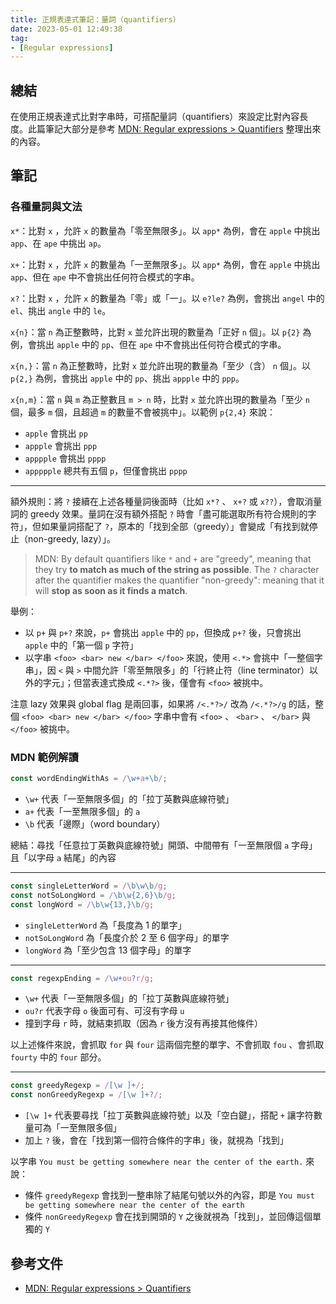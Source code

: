 ```yaml
---
title: 正規表達式筆記：量詞（quantifiers）
date: 2023-05-01 12:49:38
tag:
- [Regular expressions]
---
```


## 總結

在使用正規表達式比對字串時，可搭配量詞（quantifiers）來設定比對內容長度。此篇筆記大部分是參考 [MDN: Regular expressions > Quantifiers](https://developer.mozilla.org/en-US/docs/Web/JavaScript/Guide/Regular_expressions/Quantifiers) 整理出來的內容。

## 筆記

### 各種量詞與文法

`x*`：比對 `x` ，允許 `x` 的數量為「零至無限多」。以 `app*` 為例，會在 `apple` 中挑出 `app`、在 `ape` 中挑出 `ap`。

`x+`：比對 `x` ，允許 `x` 的數量為「一至無限多」。以 `app*` 為例，會在 `apple` 中挑出 `app`、但在 `ape` 中不會挑出任何符合模式的字串。

`x?`：比對 `x` ，允許 `x` 的數量為「零」或「一」。以 `e?le?` 為例，會挑出 `angel` 中的 `el`、挑出 `angle` 中的 `le`。

`x{n}`：當 `n` 為正整數時，比對 `x` 並允許出現的數量為「正好 `n` 個」。以 `p{2}` 為例，會挑出 `apple` 中的 `pp`、但在 `ape` 中不會挑出任何符合模式的字串。

`x{n,}`：當 `n` 為正整數時，比對 `x` 並允許出現的數量為「至少（含） `n` 個」。以 `p{2,}` 為例，會挑出 `apple` 中的 `pp`、挑出 `appple` 中的 `ppp`。

`x{n,m}`：當 `n` 與 `m` 為正整數且 `m > n` 時，比對 `x` 並允許出現的數量為「至少 `n` 個，最多 `m` 個，且超過 `m` 的數量不會被挑中」。以範例 `p{2,4}` 來說：

- `apple` 會挑出 `pp`
- `appple` 會挑出 `ppp`
- `apppple` 會挑出 `pppp`
- `appppple` 總共有五個 `p`，但僅會挑出 `pppp`

---

額外規則：將 `?` 接續在上述各種量詞後面時（比如 `x*?` 、 `x+?` 或 `x??`），會取消量詞的 greedy 效果。量詞在沒有額外搭配 `?` 時會「盡可能選取所有符合規則的字符」，但如果量詞搭配了 `?`，原本的「找到全部（greedy）」會變成「有找到就停止（non-greedy, lazy）」。

> MDN: By default quantifiers like `*` and `+` are "greedy", meaning that they try **to match as much of the string as possible**. The `?` character after the quantifier makes the quantifier "non-greedy": meaning that it will **stop as soon as it finds a match**.

舉例：

- 以 `p+` 與 `p+?` 來說，`p+` 會挑出 `apple` 中的 `pp`，但換成 `p+?` 後，只會挑出 `apple` 中的「第一個 `p` 字符」
- 以字串 `<foo> <bar> new </bar> </foo>` 來說，使用 `<.*>` 會挑中「一整個字串」，因 `<` 與 `>` 中間允許「零至無限多」的「行終止符（line terminator）以外的字元」；但當表達式換成 `<.*?>` 後，僅會有 `<foo>` 被挑中。

注意 lazy 效果與 global flag 是兩回事，如果將 `/<.*?>/` 改為 `/<.*?>/g` 的話，整個 `<foo> <bar> new </bar> </foo>` 字串中會有 `<foo>` 、 `<bar>` 、 `</bar>` 與 `</foo>` 被挑中。

### MDN 範例解讀

```ts
const wordEndingWithAs = /\w+a+\b/;
```

- `\w+` 代表「一至無限多個」的「拉丁英數與底線符號」
- `a+` 代表「一至無限多個」的 `a`
- `\b` 代表「邊際」（word boundary）

總結：尋找「任意拉丁英數與底線符號」開頭、中間帶有「一至無限個 `a` 字母」且「以字母 `a` 結尾」的內容

---

```ts
const singleLetterWord = /\b\w\b/g;
const notSoLongWord = /\b\w{2,6}\b/g;
const longWord = /\b\w{13,}\b/g;
```

- `singleLetterWord` 為「長度為 1 的單字」
- `notSoLongWord` 為「長度介於 2 至 6 個字母」的單字
- `longWord` 為「至少包含 13 個字母」的單字

---

```ts
const regexpEnding = /\w+ou?r/g;
```

- `\w+` 代表「一至無限多個」的「拉丁英數與底線符號」
- `ou?r` 代表字母 `o` 後面可有、可沒有字母 `u`
- 撞到字母 `r` 時，就結束抓取（因為 `r` 後方沒有再接其他條件）

以上述條件來說，會抓取 `for` 與 `four` 這兩個完整的單字、不會抓取 `fou` 、會抓取 `fourty` 中的 `four` 部分。

---

```ts
const greedyRegexp = /[\w ]+/;
const nonGreedyRegexp = /[\w ]+?/;
```

- `[\w ]+` 代表要尋找「拉丁英數與底線符號」以及「空白鍵」，搭配 `+` 讓字符數量可為「一至無限多個」
- 加上 `?` 後，會在「找到第一個符合條件的字串」後，就視為「找到」

以字串 `You must be getting somewhere near the center of the earth.` 來說：

- 條件 `greedyRegexp` 會找到一整串除了結尾句號以外的內容，即是 `You must be getting somewhere near the center of the earth`
- 條件 `nonGreedyRegexp` 會在找到開頭的 `Y` 之後就視為「找到」，並回傳這個單獨的 `Y`

## 參考文件

- [MDN: Regular expressions > Quantifiers](https://developer.mozilla.org/en-US/docs/Web/JavaScript/Guide/Regular_expressions/Quantifiers)
